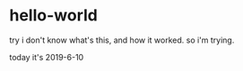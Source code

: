 # hello-world
try
i don't know what's this, and how it worked. so i'm trying.

today it's 2019-6-10
